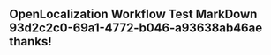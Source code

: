 <properties
ms.topic="hero-topic1"
ms.test1="hero-topic"
ms.test2="test"/>

## OpenLocalization Workflow Test MarkDown 93d2c2c0-69a1-4772-b046-a93638ab46ae thanks!
